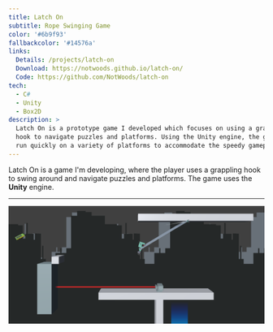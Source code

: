 ```yaml
---
title: Latch On
subtitle: Rope Swinging Game
color: '#6b9f93'
fallbackcolor: '#14576a'
links:
  Details: /projects/latch-on
  Download: https://notwoods.github.io/latch-on/
  Code: https://github.com/NotWoods/latch-on
tech:
  - C#
  - Unity
  - Box2D
description: >
  Latch On is a prototype game I developed which focuses on using a grappling
  hook to navigate puzzles and platforms. Using the Unity engine, the game can
  run quickly on a variety of platforms to accommodate the speedy gameplay.
---
```

Latch On is a game I'm developing, where the player uses a grappling
hook to swing around and navigate puzzles and platforms.
The game uses the **Unity** engine.

___

![An energy chart](/images/latch-on/action.png)
